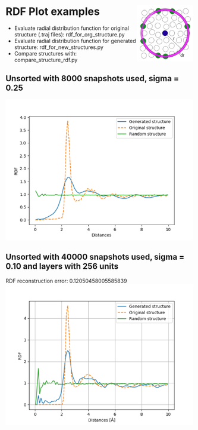 # RDF Plot examples <img src="https://github.com/wambergo/RePAP/blob/master/radial_distribution_function/rdf_figure.png" align="right" />

- Evaluate radial distribution function for original structure (.traj files): rdf_for_org_structure.py
- Evaluate radial distribution function for generated structure: rdf_for_new_structures.py
- Compare structures with: compare_structure_rdf.py

## Unsorted with 8000 snapshots used, sigma = 0.25
![Screenshot](plots/compare_rdfs.png)

## Unsorted with 40000 snapshots used, sigma = 0.10 and layers with 256 units
RDF reconstruction error: 0.12050458005585839
![Screenshot](plots/compare_s01_40000_l1_256hidden.png)
